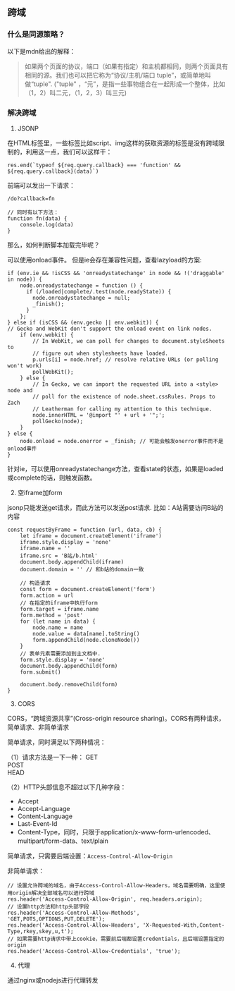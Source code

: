 ## 跨域  

### 什么是同源策略？  

以下是mdn给出的解释：

> 如果两个页面的协议，端口（如果有指定）和主机都相同，则两个页面具有相同的源。我们也可以把它称为“协议/主机/端口 tuple”，或简单地叫做“tuple". ("tuple" ，“元”，是指一些事物组合在一起形成一个整体，比如（1，2）叫二元，（1，2，3）叫三元)  

### 解决跨域  

1. JSONP  

在HTML标签里，一些标签比如script、img这样的获取资源的标签是没有跨域限制的，利用这一点，我们可以这样干： 
    
    res.end(`typeof ${req.query.callback} === 'function' && ${req.query.callback}(data)`) 

前端可以发出一下请求： 

    /do?callback=fn  

    // 同时有以下方法：
    function fn(data) {
        console.log(data)
    }  

那么，如何判断脚本加载完毕呢？  

可以使用onload事件。 但是ie会存在兼容性问题，查看lazyload的方案:  

    if (env.ie && !isCSS && 'onreadystatechange' in node && !('draggable' in node)) {
        node.onreadystatechange = function () {
          if (/loaded|complete/.test(node.readyState)) {
            node.onreadystatechange = null;
            _finish();
          }
        };
    } else if (isCSS && (env.gecko || env.webkit)) {
    // Gecko and WebKit don't support the onload event on link nodes.
        if (env.webkit) {
            // In WebKit, we can poll for changes to document.styleSheets to
            // figure out when stylesheets have loaded.
            p.urls[i] = node.href; // resolve relative URLs (or polling won't work)
            pollWebKit();
        } else {
            // In Gecko, we can import the requested URL into a <style> node and
            // poll for the existence of node.sheet.cssRules. Props to Zach
            // Leatherman for calling my attention to this technique.
            node.innerHTML = '@import "' + url + '";';
            pollGecko(node);
        }
    } else {
        node.onload = node.onerror = _finish; // 可能会触发onerror事件而不是onload事件
    }

针对ie，可以使用onreadystatechange方法，查看state的状态，如果是loaded或complete的话，则触发函数。

2. 空iframe加form 

jsonp只能发送get请求，而此方法可以发送post请求.
比如：A站需要访问B站的内容

    const requestByFrame = function (url, data, cb) {
        let iframe = document.createElement('iframe')
        iframe.style.display = 'none'
        iframe.name = ''
        iframe.src = 'B站/b.html'
        document.body.appendChild(iframe)
        document.domain = '' // 和b站的domain一致

        // 构造请求
        const form = document.createElement('form')
        form.action = url
        // 在指定的iframe中执行form
        form.target = iframe.name
        form.method = 'post'
        for (let name in data) {
            node.name = name
            node.value = data[name].toString()
            form.appendChild(node.cloneNode())
        }
        // 表单元素需要添加到主文档中.
        form.style.display = 'none'
        document.body.appendChild(form)
        form.submit()

        document.body.removeChild(form)
    }

3. CORS 

CORS，“跨域资源共享”(Cross-origin resource sharing)。CORS有两种请求，简单请求、非简单请求

简单请求，同时满足以下两种情况：

（1）请求方法是一下一种：
GET  
POST  
HEAD  

（2）HTTP头部信息不超过以下几种字段：
- Accept  
- Accept-Language  
- Content-Language  
- Last-Event-Id  
- Content-Type，同时，只限于application/x-www-form-urlencoded、multipart/form-data、text/plain  

简单请求，只需要后端设置：``Access-Control-Allow-Origin``  

非简单请求：

    // 设置允许跨域的域名，由于Access-Control-Allow-Headers，域名需要明确，这里使用origin解决全部域名可以进行跨域
    res.header('Access-Control-Allow-Origin', req.headers.origin);
    // 设置http方法和http头部字段
    res.header('Access-Control-Allow-Methods', 'GET,POTS,OPTIONS,PUT,DELETE');
    res.header('Access-Control-Allow-Headers', 'X-Requested-With,Content-Type,rkey,skey,u,t');
    // 如果需要http请求中带上cookie，需要前后端都设置credentials，且后端设置指定的origin
    res.header('Access-Control-Allow-Credentials', 'true');



4. 代理  

通过nginx或nodejs进行代理转发